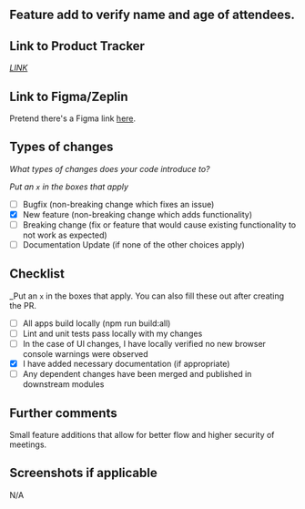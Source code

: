 ## Feature add to verify name and age of attendees.<br>

## Link to Product Tracker

[_LINK_](https://github.com/Krashberry/exam1/issues/6)

## Link to Figma/Zeplin

Pretend there's a Figma link [here](https://encrypted-tbn0.gstatic.com/images?q=tbn:ANd9GcSFUAfyVe3Easiycyh3isP9wDQTYuSmGPsPQvLIJdEYvQ_DsFq5Ez2Nh_QjiS3oZ3B8ZPfK9cZQyIStmQMV1lDPLw).

## Types of changes

_What types of changes does your code introduce to?_

_Put an `x` in the boxes that apply_

- [ ] Bugfix (non-breaking change which fixes an issue)
- [x] New feature (non-breaking change which adds functionality)
- [ ] Breaking change (fix or feature that would cause existing functionality to not work as expected)
- [ ] Documentation Update (if none of the other choices apply)

## Checklist

\_Put an `x` in the boxes that apply. You can also fill these out after creating the PR.

- [ ] All apps build locally (npm run build:all)
- [ ] Lint and unit tests pass locally with my changes
- [ ] In the case of UI changes, I have locally verified no new browser console warnings were observed
- [x] I have added necessary documentation (if appropriate)
- [ ] Any dependent changes have been merged and published in downstream modules

## Further comments

Small feature additions that allow for better flow and higher security of meetings.

## Screenshots if applicable

N/A
